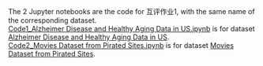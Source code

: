 The 2 Jupyter notebooks are the code for 互评作业1, with the same name of the corresponding dataset. <br>
[Code1_Alzheimer Disease and Healthy Aging Data in US.ipynb](https://github.com/ZhangHengshun/Course-DataMining/blob/main/Assignment%201/Code1_Alzheimer%20Disease%20and%20Healthy%20Aging%20Data%20in%20US.ipynb) is for dataset [Alzheimer Disease and Healthy Aging Data in US](https://www.kaggle.com/datasets/ananthu19/alzheimer-disease-and-healthy-aging-data-in-us"). <br>
[Code2_Movies Dataset from Pirated Sites.ipynb](https://github.com/ZhangHengshun/Course-DataMining/blob/main/Assignment%201/Code2_Movies%20Dataset%20from%20Pirated%20Sites.ipynb) is for dataset [Movies Dataset from Pirated Sites](https://www.kaggle.com/datasets/arsalanrehman/movies-dataset-from-piracy-website).
